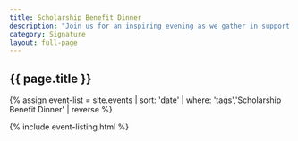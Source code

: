 ```yaml
---
title: Scholarship Benefit Dinner
description: "Join us for an inspiring evening as we gather in support of students."
category: Signature
layout: full-page
---
```

<section id="main-content">
<div class="grid-container large">
<section class="heading">
<h2 class="underline">{{ page.title }}</h2>
</section>

<div class="events-card-list fade-out-siblings">
{% assign event-list = site.events | sort: 'date' | where: 'tags','Scholarship Benefit Dinner' | reverse %}

{% include event-listing.html %}
